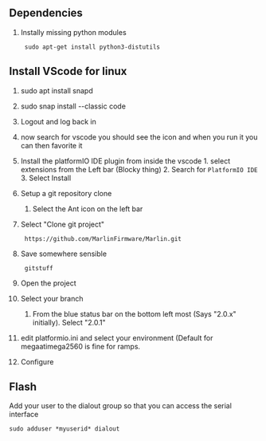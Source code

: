 ## Dependencies
1. Instally missing python modules

        sudo apt-get install python3-distutils
   
## Install VScode for linux
1. sudo apt install snapd
2. sudo snap install --classic code
3. Logout and log back in
4. now search for vscode you should see the icon and when you run it you can then favorite it
5. Install the platformIO IDE plugin from inside the vscode
		1. select extensions from the Left bar (Blocky thing)
		2. Search for `PlatformIO IDE`
		3. Select Install
6. Setup a git repository clone
	1. Select the Ant icon on the left bar
7. Select "Clone git project"

        https://github.com/MarlinFirmware/Marlin.git
        
8. Save somewhere sensible

        gitstuff
        
9. Open the project
10. Select your branch
	1. From the blue status bar on the bottom left most (Says "2.0.x" initially).  Select "2.0.1"  
11. edit platformio.ini and select your environment (Default for megaatimega2560 is fine for ramps.
12. Configure

## Flash
Add your user to the dialout group so that you can access the serial interface

    sudo adduser *myuserid* dialout

<!--stackedit_data:
eyJoaXN0b3J5IjpbLTUwOTIxMTQ2MywxOTYyNjEyMDI4LC04MD
k2MzY2ODcsNTY4NDUzMDAwLC0xMzg0NjEwMTAsMTg0MDcwMjc1
NywtMTE1MDcyNDYyMCwtNzM4ODY4OTk0LDExMzU3NjIzMDcsMT
IxMzUyMjEwMSwxMTYyNTczOTQ3LC00ODM4Njc4OTVdfQ==
-->
